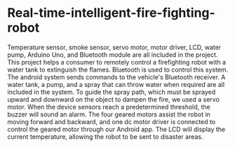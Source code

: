 # Real-time-intelligent-fire-fighting-robot
Temperature sensor, smoke sensor, servo motor, motor driver, LCD, water pump, Arduino Uno, and Bluetooth module are all included in the project. This project helps a consumer to remotely control a firefighting robot with a water tank to extinguish the flames. Bluetooth is used to control this system. The android system sends commands to the vehicle's Bluetooth receiver. A water tank, a pump, and a spray that can throw water when required are all included in the system. To guide the spray path, which must be sprayed upward and downward on the object to dampen the fire, we used a servo motor. When the device sensors reach a predetermined threshold, the buzzer will sound an alarm. The four geared motors assist the robot in moving forward and backward, and one dc motor driver is connected to control the geared motor through our Android app. The LCD will display the current temperature, allowing the robot to be sent to disaster areas.
